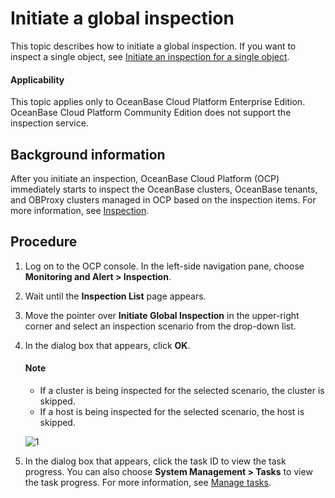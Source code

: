 # Initiate a global inspection

This topic describes how to initiate a global inspection. If you want to inspect a single object, see [Initiate an inspection for a single object](../400.initate-a-inspection/100.initate-single-inspection.md).

<main id="notice" type='notice'>
<h4>Applicability</h4>
<p>This topic applies only to OceanBase Cloud Platform Enterprise Edition. OceanBase Cloud Platform Community Edition does not support the inspection service. </p>
</main>

## Background information

After you initiate an inspection, OceanBase Cloud Platform (OCP) immediately starts to inspect the OceanBase clusters, OceanBase tenants, and OBProxy clusters managed in OCP based on the inspection items. For more information, see [Inspection](../100.inspection-management.md).

## Procedure

1. Log on to the OCP console. In the left-side navigation pane, choose **Monitoring and Alert > Inspection**.

2. Wait until the **Inspection List** page appears.

3. Move the pointer over **Initiate Global Inspection** in the upper-right corner and select an inspection scenario from the drop-down list.

4. In the dialog box that appears, click **OK**.

    <main id="notice" type='explain'>
    <h4>Note</h4>
    <ul>
    <li>If a cluster is being inspected for the selected scenario, the cluster is skipped.</li>
    <li>If a host is being inspected for the selected scenario, the host is skipped.</li>
    </ul>
    </main>

   ![1](https://obbusiness-private.oss-cn-shanghai.aliyuncs.com/doc/img/ocp/401/%E5%85%A8%E5%B1%80%E5%B7%A1%E6%A3%802.png)

5. In the dialog box that appears, click the task ID to view the task progress. You can also choose **System Management > Tasks** to view the task progress. For more information, see [Manage tasks](../../../1600.system-management-features/100.manage-tasks.md).
